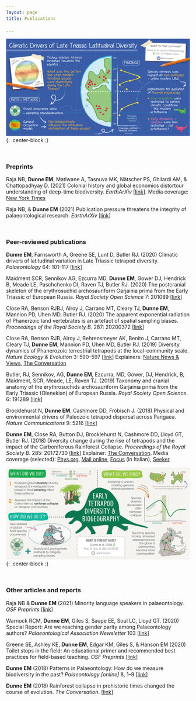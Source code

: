 ```yaml
---
layout: page
title: Publications

---
```


![DunneetalPalaeontology2020](/assets/img/graphic_Palaeo_2020.png){: .center-block :}


<br/>

### Preprints

Raja NB, **Dunne EM**, Matiwane A, Tasnuva MK, Nätscher PS, Ghilardi AM, & Chattopadhyay D. (2021) Colonial history and global economics distortour understanding of deep-time biodiversity. *EarthArXiv* [[link](https://eartharxiv.org/repository/view/2472/)]. Media coverage: [New York Times](https://www.nytimes.com/2021/03/22/science/dinosaurs-fossils-colonialism.html)

Raja NB, & **Dunne EM** (2021) Publication pressure threatens the integrity of palaeontological research. *EarthArXiv* [[link](https://eartharxiv.org/repository/view/2414/)]


<br/>

### Peer-reviewed publications

**Dunne EM**, Farnsworth A, Greene SE, Lunt D, Butler RJ. (2020) Climatic drivers of latitudinal variation in Late Triassic tetrapod diversity. *Palaeontology* 64: 101–117 [[link](https://onlinelibrary.wiley.com/doi/full/10.1111/pala.12514)]

Maidment SCR, Sennikov AG, Ezcurra MD, **Dunne EM**, Gower DJ, Hendrick B, Meade LE, Paschchenko DI, Raven TJ, Butler RJ. (2020) The postcranial skeleton of the erythrosuchid archosauriform Garjainia prima from the Early Triassic of European Russia. *Royal Society Open Science* 7: 201089 [[link](https://royalsocietypublishing.org/doi/full/10.1098/rsos.201089)]

Close RA, Benson RJBJ, Alroy J, Carrano MT, Cleary TJ, **Dunne EM**, Mannion PD, Uhen MD, Butler RJ. (2020) The apparent exponential radiation of Phanerzoic land vertebrates is an artefact of spatial sampling biases. *Proceedings of the Royal Society B*. 287: 20200372 [[link](https://royalsocietypublishing.org/doi/10.1098/rspb.2020.0372)]

Close RA, Benson RJB, Alroy J, Behrensmeyer AK, Benito J, Carrano MT, Cleary TJ, **Dunne EM**, Mannion PD, Uhen MD, Butler RJ. (2019) Diversity dynamics of Phanerozoic terrestrial tetrapods at the local-community scale. *Nature Ecology & Evolution* 3: 590–597 [[link](https://www.nature.com/articles/s41559-019-0811-8)] Explainers: 
[Nature News & Views](https://www.nature.com/articles/s41559-019-0863-9), [The Conversation](https://theconversation.com/land-animal-diversity-was-stable-for-millions-of-years-before-humans-came-along-new-study-111855?)

Butler, RJ, Sennikov, AG, **Dunne EM**, Ezcurra, MD, Gower, DJ, Hendrick, B, Maidment, SCR, Meade, LE, Raven TJ. (2019) Taxonomy and cranial anatomy of the erythrosuchids archosauriform Garjainia prima from the Early Triassic (Olenekian) of European Russia. *Royal Society Open Science*. 6: 191289 [[link](https://royalsocietypublishing.org/doi/10.1098/rsos.191289)]

Brocklehurst N, **Dunne EM**, Cashmore DD, Fröbisch J. (2018) Physical and environmental drivers of Paleozoic tetrapod dispersal across Pangaea. *Nature Communications* 9: 5216 [[link](https://www.nature.com/articles/s41467-018-07623-x)]

**Dunne EM**, Close RA, Button DJ, Brocklehurst N, Cashmore DD, Lloyd GT, Butler RJ. (2018) Diversity change during the rise of tetrapods and the impact of the Carboniferous Rainforest Collapse. *Proceedings of the Royal Society B*. 285: 20172730 [[link](https://royalsocietypublishing.org/doi/10.1098/rspb.2017.2730)] Explainer: [The Conversation](https://theconversation.com/rainforest-collapse-in-prehistoric-times-changed-the-course-of-evolution-91289). Media coverage (selected): [Phys.org](https://phys.org/news/2018-02-rainforest-collapse-million-years-impacted.html), [Mail online](https://www.dailymail.co.uk/sciencetech/article-5364737/Climate-change-307-million-years-ago-determined-future.html), [Focus](https://www.focus.it/ambiente/natura/foresta-pluviale-evoluzione-di-rettili-e-mammiferi) (in Italian), [Seeker](https://www.seeker.com/earth-conservation/prehistoric-rainforest-collapse-dramatically-changed-the-course-of-evolution)


![DunneetalProcB2018](/assets/img/graphic_ProcB_2018.jpg){: .center-block :}

<br/>

### Other articles and reports

Raja NB & **Dunne EM** (2021) Minority language speakers in palaeontology. *OSF Preprints* [[link](https://osf.io/nzjre)]

Warnock RCM, **Dunne EM**, Giles S, Saupe EE, Soul LC, Lloyd GT. (2020) Special Report: Are we reaching gender parity among Palaeontology authors? *Palaeontological Association Newsletter* 103 [[link](https://www.palass.org/publications/newsletter/spotlight-diversity/special-report-are-we-reaching-gender-parity-among-palaeontology-authors)]

Greene SE, Ashley KE, **Dunne EM**, Edgar KM, Giles S, & Hanson EM (2020) Toilet stops in the field: An educational primer and recommended best practices for field-based teaching. *OSF Preprints* [[link](https://osf.io/gnhj2/)]

**Dunne EM** (2018) Patterns in Palaeontology: How do we measure biodiversity in the past? *Palaeontology [online]* 8, 1–9 [[link](https://www.palaeontologyonline.com/articles/2018/patterns-in-palaeontology-how-do-we-measure-biodiversity-in-the-past/)]

**Dunne EM** (2018) Rainforest collapse in prehistoric times changed the course of evolution. *The Conversation*. [[link](https://theconversation.com/rainforest-collapse-in-prehistoric-times-changed-the-course-of-evolution-91289)]


